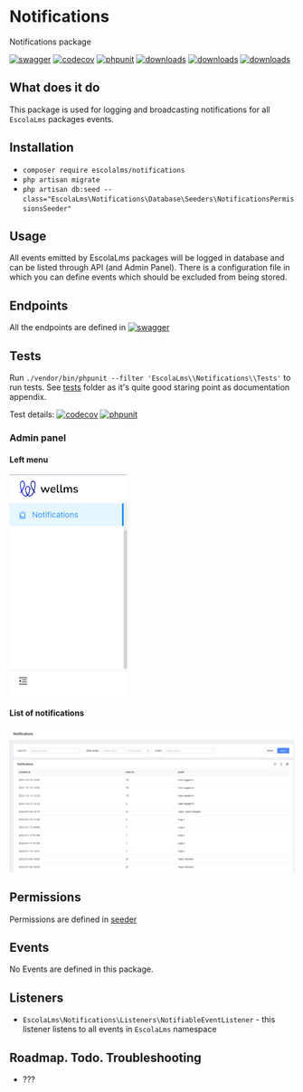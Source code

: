 # Notifications

Notifications package

[![swagger](https://img.shields.io/badge/documentation-swagger-green)](https://escolalms.github.io/notifications/)
[![codecov](https://codecov.io/gh/EscolaLMS/notifications/branch/main/graph/badge.svg?token=gBzpyNK8DQ)](https://codecov.io/gh/EscolaLMS/notifications)
[![phpunit](https://github.com/EscolaLMS/notifications/actions/workflows/test.yml/badge.svg)](https://github.com/EscolaLMS/notifications/actions/workflows/test.yml)
[![downloads](https://img.shields.io/packagist/dt/escolalms/notifications)](https://packagist.org/packages/escolalms/notifications)
[![downloads](https://img.shields.io/packagist/v/escolalms/notifications)](https://packagist.org/packages/escolalms/notifications)
[![downloads](https://img.shields.io/packagist/l/escolalms/notifications)](https://packagist.org/packages/escolalms/notifications)

## What does it do

This package is used for logging and broadcasting notifications for all `EscolaLms` packages events.

## Installation

- `composer require escolalms/notifications`
- `php artisan migrate`
- `php artisan db:seed --class="EscolaLms\Notifications\Database\Seeders\NotificationsPermissionsSeeder"`

## Usage

All events emitted by EscolaLms packages will be logged in database and can be listed through API (and Admin Panel).
There is a configuration file in which you can define events which should be excluded from being stored.

## Endpoints

All the endpoints are defined in [![swagger](https://img.shields.io/badge/documentation-swagger-green)](https://escolalms.github.io/notifications/)

## Tests

Run `./vendor/bin/phpunit --filter 'EscolaLms\\Notifications\\Tests'` to run tests. See [tests](tests) folder as it's quite good staring point as documentation appendix.

Test details:
[![codecov](https://codecov.io/gh/EscolaLMS/notifications/branch/main/graph/badge.svg?token=gBzpyNK8DQ)](https://codecov.io/gh/EscolaLMS/notifications)
[![phpunit](https://github.com/EscolaLMS/notifications/actions/workflows/test.yml/badge.svg)](https://github.com/EscolaLMS/notifications/actions/workflows/test.yml)

### Admin panel

#### **Left menu**

![Menu](docs/notifications/menu.png "Menu")

#### **List of notifications**

![List of notifications](docs/notifications/list.png "List of notifications")

## Permissions

Permissions are defined in [seeder](https://github.com/EscolaLMS/Notifications/blob/main/database/seeders/NotificationsPermissionsSeeder.php)

## Events

No Events are defined in this package.

## Listeners

- `EscolaLms\Notifications\Listeners\NotifiableEventListener` - this listener listens to all events in `EscolaLms` namespace

## Roadmap. Todo. Troubleshooting

- ???
